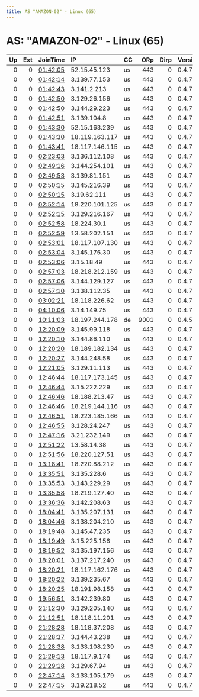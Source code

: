 ```yaml
---
title: AS "AMAZON-02" - Linux (65)
---
```


# AS: "AMAZON-02" - Linux (65)

|   Up |   Ext | JoinTime                                                                                              | IP             | CC   |   ORp |   Dirp | Version   | Contact   | Nickname            |   eFamMembers |
|-----:|------:|:------------------------------------------------------------------------------------------------------|:---------------|:-----|------:|-------:|:----------|:----------|:--------------------|--------------:|
|    0 |     0 | [01:42:05](https://nusenu.github.io/OrNetStats/w/relay/569D35168956E910BD57552B212CCE219CFC4623.html) | 52.15.45.123   | us   |   443 |      0 | 0.4.7.10  | None      | c5f6f6bd4daaea529d8 |             1 |
|    0 |     0 | [01:42:14](https://nusenu.github.io/OrNetStats/w/relay/8A48D631247C720CBF08E384421FC4811FF44068.html) | 3.139.77.153   | us   |   443 |      0 | 0.4.7.10  | None      | be13ff5db1f338cd4b7 |             1 |
|    0 |     0 | [01:42:43](https://nusenu.github.io/OrNetStats/w/relay/DB49C172425C340815FD194A74B34F8D6568FD17.html) | 3.141.2.213    | us   |   443 |      0 | 0.4.7.10  | None      | cd86a54e6c30bc88edd |             1 |
|    0 |     0 | [01:42:50](https://nusenu.github.io/OrNetStats/w/relay/4B74FAF270D18CF458AAEF90A39B10CA663EE7BF.html) | 3.129.26.156   | us   |   443 |      0 | 0.4.7.10  | None      | f46875f6ca62bd9270a |             1 |
|    0 |     0 | [01:42:50](https://nusenu.github.io/OrNetStats/w/relay/E39EE3E71211066A0A1FA62293F47716C445A19D.html) | 3.144.29.223   | us   |   443 |      0 | 0.4.7.10  | None      | 998ead7d8fa6166ab45 |             1 |
|    0 |     0 | [01:42:51](https://nusenu.github.io/OrNetStats/w/relay/233D94815D73F23CAC707EE9319EDB91AED869E3.html) | 3.139.104.8    | us   |   443 |      0 | 0.4.7.10  | None      | c76a4bbea02035144e1 |             1 |
|    0 |     0 | [01:43:30](https://nusenu.github.io/OrNetStats/w/relay/49BC0671DDE5E7AF85640B4F0E49B44A19252FD3.html) | 52.15.163.239  | us   |   443 |      0 | 0.4.7.10  | None      | c3bfffff1c9bee68947 |             1 |
|    0 |     0 | [01:43:30](https://nusenu.github.io/OrNetStats/w/relay/673181B43006009E15E5E73AB0B5502C1252A3C3.html) | 18.119.163.117 | us   |   443 |      0 | 0.4.7.10  | None      | 034749d7b4d6598b5a4 |             1 |
|    0 |     0 | [01:43:41](https://nusenu.github.io/OrNetStats/w/relay/4242A2ABC4C370933421D80A08405E797CA27ABC.html) | 18.117.146.115 | us   |   443 |      0 | 0.4.7.10  | None      | 510fd4e6d457bf194d8 |             1 |
|    0 |     0 | [02:23:03](https://nusenu.github.io/OrNetStats/w/relay/6227844A70423F826D799FBAB62BC0C45358A064.html) | 3.136.112.108  | us   |   443 |      0 | 0.4.7.10  | None      | fe9830977638f8f3ca3 |             1 |
|    0 |     0 | [02:49:16](https://nusenu.github.io/OrNetStats/w/relay/7355931F033C62A8DAC9F9C509F6322F6F7A0244.html) | 3.144.254.101  | us   |   443 |      0 | 0.4.7.10  | None      | c6c63eda9dacbc55719 |             1 |
|    0 |     0 | [02:49:53](https://nusenu.github.io/OrNetStats/w/relay/709B02EA5AA9133F155AED2869195FC1E1041ED9.html) | 3.139.81.151   | us   |   443 |      0 | 0.4.7.10  | None      | d2f0d7625bff456d209 |             1 |
|    0 |     0 | [02:50:15](https://nusenu.github.io/OrNetStats/w/relay/8D87164CBCE3BC31412907C73ACFF90FCD025119.html) | 3.145.216.39   | us   |   443 |      0 | 0.4.7.10  | None      | 6d3a40d6737a3a7d9f6 |             1 |
|    0 |     0 | [02:50:15](https://nusenu.github.io/OrNetStats/w/relay/FD570DB2A7C251D059ED805186BB3E9EA3F8FF77.html) | 3.19.62.111    | us   |   443 |      0 | 0.4.7.10  | None      | 2717cd56205d7a18eec |             1 |
|    0 |     0 | [02:52:14](https://nusenu.github.io/OrNetStats/w/relay/A2F4DFE38B220197B0A3B49B1EA00A2B42B37FCF.html) | 18.220.101.125 | us   |   443 |      0 | 0.4.7.10  | None      | 7962bc1d402af17fabd |             1 |
|    0 |     0 | [02:52:15](https://nusenu.github.io/OrNetStats/w/relay/DDA00C512041B754E69FE62027588C3933E04DBA.html) | 3.129.216.167  | us   |   443 |      0 | 0.4.7.10  | None      | be40aa97031b729ffc4 |             1 |
|    0 |     0 | [02:52:58](https://nusenu.github.io/OrNetStats/w/relay/00E1EB80A0FF3C0F71D60F1F826DABF92AEAD965.html) | 18.224.30.1    | us   |   443 |      0 | 0.4.7.10  | None      | c190da67897ecd1a27f |             1 |
|    0 |     0 | [02:52:59](https://nusenu.github.io/OrNetStats/w/relay/B287906DAD86914F8EEC88CCA04239AF2E029E04.html) | 13.58.202.151  | us   |   443 |      0 | 0.4.7.10  | None      | f1ca55e26600172dcce |             1 |
|    0 |     0 | [02:53:01](https://nusenu.github.io/OrNetStats/w/relay/850ABA338B691F13EC354874BB2D3B006A134D55.html) | 18.117.107.130 | us   |   443 |      0 | 0.4.7.10  | None      | 2e937edeef302f67739 |             1 |
|    0 |     0 | [02:53:04](https://nusenu.github.io/OrNetStats/w/relay/8533620B513ADA6CCF0EADA384C91B456C684BA4.html) | 3.145.176.30   | us   |   443 |      0 | 0.4.7.10  | None      | 1adb7d228b528aa9e09 |             1 |
|    0 |     0 | [02:53:06](https://nusenu.github.io/OrNetStats/w/relay/4C2240E0A901DE306B869015BBFF13FF6B8992CB.html) | 3.15.18.49     | us   |   443 |      0 | 0.4.7.10  | None      | 84dfb3351caf086ce4c |             1 |
|    0 |     0 | [02:57:03](https://nusenu.github.io/OrNetStats/w/relay/3FBEB712D2D15203EA618C94AA8CEE46D7C8F885.html) | 18.218.212.159 | us   |   443 |      0 | 0.4.7.10  | None      | bde163ab38f8f8b2f0f |             1 |
|    0 |     0 | [02:57:06](https://nusenu.github.io/OrNetStats/w/relay/CE7745CD1A1533ED8DFA04408FFEA940196F4775.html) | 3.144.129.127  | us   |   443 |      0 | 0.4.7.10  | None      | fbdf5bb771f3d845e52 |             1 |
|    0 |     0 | [02:57:10](https://nusenu.github.io/OrNetStats/w/relay/0F19CE8D0CACC692692D6136C881DDF56401B927.html) | 3.138.112.35   | us   |   443 |      0 | 0.4.7.10  | None      | 820533749b433ddd5ab |             1 |
|    0 |     0 | [03:02:21](https://nusenu.github.io/OrNetStats/w/relay/A7F1C738D1E124A336D76D3CA895CF05A1EFBF51.html) | 18.118.226.62  | us   |   443 |      0 | 0.4.7.10  | None      | a481a84009019dfaa5d |             1 |
|    0 |     0 | [04:10:06](https://nusenu.github.io/OrNetStats/w/relay/EFB7726162FB92AD1D9C4B34CC266CF6D999E78A.html) | 3.14.149.75    | us   |   443 |      0 | 0.4.7.10  | None      | 7990fa8f136ad8c9521 |             1 |
|    0 |     0 | [10:11:03](https://nusenu.github.io/OrNetStats/w/relay/5B0EEAB436F30F40A20193B784C137AA200AAC52.html) | 18.197.244.178 | de   |  9001 |      0 | 0.4.5.10  | None      | Unnamed             |             1 |
|    0 |     0 | [12:20:09](https://nusenu.github.io/OrNetStats/w/relay/900D9060A99B7013151C468FB340B85D33BDDEFA.html) | 3.145.99.118   | us   |   443 |      0 | 0.4.7.10  | None      | f59731fd9e9a148a584 |             1 |
|    0 |     0 | [12:20:10](https://nusenu.github.io/OrNetStats/w/relay/A9C626B79D520A72F8B1568F0252667A62552A20.html) | 3.144.86.110   | us   |   443 |      0 | 0.4.7.10  | None      | 61a40d2ee8b1b6b1e71 |             1 |
|    0 |     0 | [12:20:20](https://nusenu.github.io/OrNetStats/w/relay/EA0055140C23B432EEC734D4A2A3A74428C582E7.html) | 18.189.182.134 | us   |   443 |      0 | 0.4.7.10  | None      | 6814c92b716ff197eff |             1 |
|    0 |     0 | [12:20:27](https://nusenu.github.io/OrNetStats/w/relay/543816E82C27FF9117E47520E39D02AB3A343180.html) | 3.144.248.58   | us   |   443 |      0 | 0.4.7.10  | None      | b5b949f6b5bbf5091e6 |             1 |
|    0 |     0 | [12:21:05](https://nusenu.github.io/OrNetStats/w/relay/C7EB647E875E785D9051D901CE98F0E583715662.html) | 3.129.11.113   | us   |   443 |      0 | 0.4.7.10  | None      | 383b254fb81d323e561 |             1 |
|    0 |     0 | [12:46:44](https://nusenu.github.io/OrNetStats/w/relay/BE3E416E6F379B9D53DA9621574444630C5CA8B8.html) | 18.117.173.145 | us   |   443 |      0 | 0.4.7.10  | None      | 72ef034b8b43b2ce196 |             1 |
|    0 |     0 | [12:46:44](https://nusenu.github.io/OrNetStats/w/relay/C1233968DBFC4D057592F7345F95F790B001F6A5.html) | 3.15.222.229   | us   |   443 |      0 | 0.4.7.10  | None      | b666ca7b2a95ae19418 |             1 |
|    0 |     0 | [12:46:46](https://nusenu.github.io/OrNetStats/w/relay/447B3E88D642871F5E9739859FFB59AF5EF7B1B7.html) | 18.188.213.47  | us   |   443 |      0 | 0.4.7.10  | None      | 31fcdf550a8cf84f673 |             1 |
|    0 |     0 | [12:46:46](https://nusenu.github.io/OrNetStats/w/relay/BAB76D608CE25FF5EC54EB54F0410B859BFB9A43.html) | 18.219.144.116 | us   |   443 |      0 | 0.4.7.10  | None      | da67ef98cae0691eec6 |             1 |
|    0 |     0 | [12:46:51](https://nusenu.github.io/OrNetStats/w/relay/F2F198D550BEF4BB9E7E136146D92F3AF56DE763.html) | 18.223.185.166 | us   |   443 |      0 | 0.4.7.10  | None      | ea3a9e05edb59964207 |             1 |
|    0 |     0 | [12:46:55](https://nusenu.github.io/OrNetStats/w/relay/5797B3EC243DB71141FF936F9CDA4713E172E1DF.html) | 3.128.24.247   | us   |   443 |      0 | 0.4.7.10  | None      | b68fd7bfbc456f54402 |             1 |
|    0 |     0 | [12:47:16](https://nusenu.github.io/OrNetStats/w/relay/D0BD533CDCD5D2548B408795D56EADA528D432FC.html) | 3.21.232.149   | us   |   443 |      0 | 0.4.7.10  | None      | 2b62a1e68ab0a6b386e |             1 |
|    0 |     0 | [12:51:22](https://nusenu.github.io/OrNetStats/w/relay/0B8BEEB2C996F6D0D27D436ABA82FC4EFAB98BB7.html) | 13.58.14.38    | us   |   443 |      0 | 0.4.7.10  | None      | 7047de2c2722599ad19 |             1 |
|    0 |     0 | [12:51:56](https://nusenu.github.io/OrNetStats/w/relay/E39888CD23E6249A1C0D7E4E02E4DF059E4E02BC.html) | 18.220.127.51  | us   |   443 |      0 | 0.4.7.10  | None      | f876695a89f20f8444f |             1 |
|    0 |     0 | [13:18:41](https://nusenu.github.io/OrNetStats/w/relay/C4274F45C2AF9A9DCBEFBA8B3105E35C8FFB6BA0.html) | 18.220.88.212  | us   |   443 |      0 | 0.4.7.10  | None      | a8aa55386009625e691 |             1 |
|    0 |     0 | [13:35:51](https://nusenu.github.io/OrNetStats/w/relay/6A0504F318200EC93D21D819A10E47C2480D3A2B.html) | 3.135.228.6    | us   |   443 |      0 | 0.4.7.10  | None      | a3a91c2c3970adede08 |             1 |
|    0 |     0 | [13:35:53](https://nusenu.github.io/OrNetStats/w/relay/EB687729137F6A76AF3567CDD8ED8494AAE349BB.html) | 3.143.229.29   | us   |   443 |      0 | 0.4.7.10  | None      | 7bf93daec8bce036f8a |             1 |
|    0 |     0 | [13:35:58](https://nusenu.github.io/OrNetStats/w/relay/AE1E9E90D6E3820E9191B712A97B1B8C1B440D44.html) | 18.219.127.40  | us   |   443 |      0 | 0.4.7.10  | None      | 0935c9b833962aca58d |             1 |
|    0 |     0 | [13:36:36](https://nusenu.github.io/OrNetStats/w/relay/E34FE34D18629B214F23B2A643668A622B7BA74B.html) | 3.142.208.63   | us   |   443 |      0 | 0.4.7.10  | None      | 9ed8c3cec2e91793c93 |             1 |
|    0 |     0 | [18:04:41](https://nusenu.github.io/OrNetStats/w/relay/59878AC2F80E659C204FA7DC099DF48B2F315AF4.html) | 3.135.207.131  | us   |   443 |      0 | 0.4.7.10  | None      | 5e3467e320d17870754 |             1 |
|    0 |     0 | [18:04:46](https://nusenu.github.io/OrNetStats/w/relay/E19FCDD5A522271A70D056178BC81F98E2BB703B.html) | 3.138.204.210  | us   |   443 |      0 | 0.4.7.10  | None      | ef23f5423029c7faced |             1 |
|    0 |     0 | [18:19:48](https://nusenu.github.io/OrNetStats/w/relay/27053E78DA2409E93272B95CD41DEAF0CDE77B9A.html) | 3.145.47.235   | us   |   443 |      0 | 0.4.7.10  | None      | 1e362ce27bfb02ce0b9 |             1 |
|    0 |     0 | [18:19:49](https://nusenu.github.io/OrNetStats/w/relay/E6D765330C504BEBE4BA4B5650619D2B2B265AAB.html) | 3.15.225.156   | us   |   443 |      0 | 0.4.7.10  | None      | 2024227c4cec8d71213 |             1 |
|    0 |     0 | [18:19:52](https://nusenu.github.io/OrNetStats/w/relay/DE82C85C9591C16F91BD58553603C608C7B64D01.html) | 3.135.197.156  | us   |   443 |      0 | 0.4.7.10  | None      | 95b9e70fb419c0e8b7d |             1 |
|    0 |     0 | [18:20:01](https://nusenu.github.io/OrNetStats/w/relay/38F64F7F2B89829FA1A16C1AA3D68AF61C843BEF.html) | 3.137.217.240  | us   |   443 |      0 | 0.4.7.10  | None      | bc23cd795200169fbe4 |             1 |
|    0 |     0 | [18:20:21](https://nusenu.github.io/OrNetStats/w/relay/73585963A74CE1B7A45BAF00E76BE3E70C6FC402.html) | 18.117.162.176 | us   |   443 |      0 | 0.4.7.10  | None      | 35cc39f12e04c9ccc3d |             1 |
|    0 |     0 | [18:20:22](https://nusenu.github.io/OrNetStats/w/relay/E0137D9850E0B93FB798E007A75CDCC466C14FC3.html) | 3.139.235.67   | us   |   443 |      0 | 0.4.7.10  | None      | cd38611b857f590e621 |             1 |
|    0 |     0 | [18:20:25](https://nusenu.github.io/OrNetStats/w/relay/B60E5F96984D77C400ED3AFA9930B56D18E3BE27.html) | 18.191.98.158  | us   |   443 |      0 | 0.4.7.10  | None      | ba55606c0b6c90faa7d |             1 |
|    0 |     0 | [19:56:51](https://nusenu.github.io/OrNetStats/w/relay/39A51BABAD1560505D1D368C291DBB47FB6DC4ED.html) | 3.142.239.80   | us   |   443 |      0 | 0.4.7.10  | None      | 36ab2b279642207ae59 |             1 |
|    0 |     0 | [21:12:30](https://nusenu.github.io/OrNetStats/w/relay/1071D9814B4ACA998E9ECB6EF1E6A80C57ED26E4.html) | 3.129.205.140  | us   |   443 |      0 | 0.4.7.10  | None      | 8e1052866e45c2dbc4d |             1 |
|    0 |     0 | [21:12:51](https://nusenu.github.io/OrNetStats/w/relay/96BFA15E13313F182C0A52247FD11229F3E18037.html) | 18.118.11.201  | us   |   443 |      0 | 0.4.7.10  | None      | 4cea91270ac9e6dc829 |             1 |
|    0 |     0 | [21:28:28](https://nusenu.github.io/OrNetStats/w/relay/758431F51D0ADF8DF9A6A1FBC4A7A810D5B21E5C.html) | 18.118.37.208  | us   |   443 |      0 | 0.4.7.10  | None      | 672449f5c9a1c2df65d |             1 |
|    0 |     0 | [21:28:37](https://nusenu.github.io/OrNetStats/w/relay/D9221F767F06B0D11D653C22A442036ACC9F1B0B.html) | 3.144.43.238   | us   |   443 |      0 | 0.4.7.10  | None      | b510bcf64bb575c72c6 |             1 |
|    0 |     0 | [21:28:38](https://nusenu.github.io/OrNetStats/w/relay/9D69BBE80C0089563297280F17E8637B15E240D3.html) | 3.133.108.239  | us   |   443 |      0 | 0.4.7.10  | None      | 02c948e509b185797c0 |             1 |
|    0 |     0 | [21:29:13](https://nusenu.github.io/OrNetStats/w/relay/C551254A0F7082FBDA68377AD62DB98AC38FD892.html) | 18.117.9.174   | us   |   443 |      0 | 0.4.7.10  | None      | 4dc1a926c482eb7cb04 |             1 |
|    0 |     0 | [21:29:18](https://nusenu.github.io/OrNetStats/w/relay/77CF579FE81CA892250135F1215F9711575F22D3.html) | 3.129.67.94    | us   |   443 |      0 | 0.4.7.10  | None      | 57e7faedc0e3ff63188 |             1 |
|    0 |     0 | [22:47:14](https://nusenu.github.io/OrNetStats/w/relay/A06E0A04E29D364E9B04D32AF7C43B4537B5EE78.html) | 3.133.105.179  | us   |   443 |      0 | 0.4.7.10  | None      | 6dce9f2f39e063d6d46 |             1 |
|    0 |     0 | [22:47:15](https://nusenu.github.io/OrNetStats/w/relay/13C32CF6DBBFFBEB422D4552B4288888B44342A5.html) | 3.19.218.52    | us   |   443 |      0 | 0.4.7.10  | None      | 9be19c383690017fa60 |             1 |
